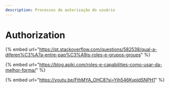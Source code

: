 ```yaml
---
description: Processos de autorização do usuário
---
```


# Authorization

{% embed url="https://pt.stackoverflow.com/questions/582538/qual-a-diferen%C3%A7a-entre-pap%C3%A9is-roles-e-grupos-groups" %}

{% embed url="https://blog.apiki.com/roles-e-capabilities-como-usar-da-melhor-forma/" %}

{% embed url="https://youtu.be/FthMYA_OHC8?si=Yih546KvpldSNPH1" %}

